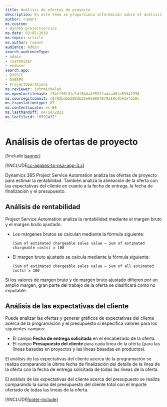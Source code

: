 ```yaml
---
title: Análisis de ofertas de proyecto
description: En este tema se proporciona información sobre el análisis de ofertas de proyecto.
author: rumant
ms.custom:
- dyn365-projectservice
ms.date: 03/05/2019
ms.topic: article
ms.author: rumant
audience: Admin
search.audienceType:
- admin
- customizer
- enduser
search.app:
- D365CE
- D365PS
- ProjectOperations
ms.reviewer: johnmichalak
ms.openlocfilehash: f3bff90f91e1df8bda495912a4aad0fa69342396
ms.sourcegitcommit: c0792bd65d92db25e0e8864879a19c4b93efb10c
ms.translationtype: HT
ms.contentlocale: es-ES
ms.lasthandoff: 04/14/2022
ms.locfileid: "8592437"
---
```

# <a name="analysis-of-project-quotes"></a>Análisis de ofertas de proyecto

[!include [banner](../includes/psa-now-project-operations.md)]

[!INCLUDE[cc-applies-to-psa-app-3.x](../includes/cc-applies-to-psa-app-3x.md)]

Dynamics 365 Project Service Automation analiza las ofertas de proyecto para estimar la rentabilidad. También analiza la alineación de la oferta con las expectativas del cliente en cuanto a la fecha de entrega, la fecha de finalización y el presupuesto.

## <a name="profitability-analysis"></a>Análisis de rentabilidad

Project Service Automation analiza la rentabilidad mediante el margen bruto y el margen bruto ajustado.

- Los márgenes brutos se calculan mediante la fórmula siguiente:

  `
    (Sum of estimated chargeable sales value – Sum of estimated chargeable costs) x 100
  `
- El margen bruto ajustado se calcula mediante la fórmula siguiente:

  `
    (Sum of estimated chargeable sales value – Sum of all estimated costs) x 100
  `

Si los valores de margen bruto y de margen bruto ajustado difieren por un amplio margen, gran parte del trabajo de la oferta se clasificará como no imputable.

## <a name="analysis-of-customer-expectations"></a>Análisis de las expectativas del cliente

Puede analizar las ofertas y generar gráficos de expectativas del cliente acerca de la programación y el presupuesto si especifica valores para los siguientes campos:

- El campo **Fecha de entrega solicitada** en el encabezado de la oferta.
- El campo **Presupuesto del cliente** para cada línea de la oferta (para las líneas basadas en proyectos y las líneas basadas en productos).

El análisis de las expectativas del cliente acerca de la programación se realiza comparando la última fecha de finalización del detalle de la línea de la oferta con la fecha de entrega solicitada de todas las líneas de la oferta.

El análisis de las expectativas del cliente acerca del presupuesto se realiza comparando la suma del presupuesto del cliente total con el importe ofertado de todas las líneas de la oferta.


[!INCLUDE[footer-include](../includes/footer-banner.md)]
